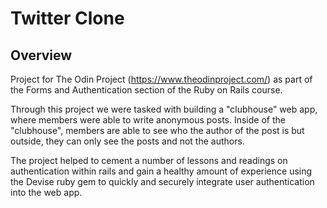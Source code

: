 # Twitter Clone

## Overview

Project for The Odin Project (https://www.theodinproject.com/) as part of the Forms and Authentication section of the Ruby on Rails course.

Through this project we were tasked with building a "clubhouse" web app, where members were able to write anonymous posts. Inside of the "clubhouse", members are able to see who the author of the post is but outside, they can only see the posts and not the authors.

The project helped to cement a number of lessons and readings on authentication within rails and gain a healthy amount of experience using the Devise ruby gem to quickly and securely integrate user authentication into the web app.